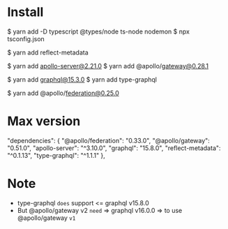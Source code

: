 # Install
  $ yarn add -D typescript @types/node ts-node nodemon
  $ npx tsconfig.json

  $ yarn add reflect-metadata 
  
  $ yarn add apollo-server@2.21.0
  $ yarn add @apollo/gateway@0.28.1
  <!-- $ yarn add apollo-server-core@2.21.0 -->
  $ yarn add graphql@15.3.0
  $ yarn add type-graphql

  $ yarn add @apollo/federation@0.25.0

# Max version
  "dependencies": {
    "@apollo/federation": "0.33.0",
    "@apollo/gateway": "0.51.0",
    "apollo-server": "^3.10.0",
    "graphql": "15.8.0",
    "reflect-metadata": "^0.1.13",
    "type-graphql": "^1.1.1"
  },

# Note 
  - type-graphql `does` support <= graphql v15.8.0
  - But @apollo/gateway v2 `need` => graphql v16.0.0 
    => to use @apollo/gateway `v1`   
